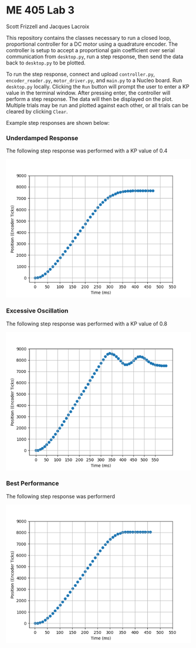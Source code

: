 <h1>ME 405 Lab 3</h1>
Scott Frizzell and Jacques Lacroix

This repository contains the classes necessary to run a closed loop, proportional controller for a DC motor using a quadrature encoder.
The controller is setup to accept a proportional gain coefficient over serial communication from `desktop.py`, run a step response, then send the data back to `desktop.py` to be plotted.

To run the step response, connect and upload `controller.py`, `encoder_reader.py`, `motor_driver.py`, and `main.py` to a Nucleo board. Run `desktop.py` locally. Clicking the `Run` button will prompt the user to enter a KP value in the terminal window. After pressing enter, the controller will perform a step response. The data will then be displayed on the plot. Multiple trials may be run and plotted against each other, or all trials can be cleared by clicking `Clear`.

Example step responses are shown below:

<h3>Underdamped Response</h3>
The following step response was performed with a KP value of 0.4

![image](./UnderdampedResponse.png)

<h3>Excessive Oscillation</h3>
The following step response was performed with a KP value of 0.8

![image](./ExcessiveOscillation.png)

<h3>Best Performance</h3>
The following step response was performerd

![image](./BestPerformance.png)